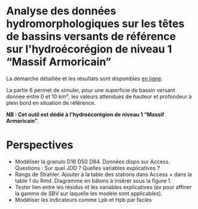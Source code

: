 # Analyse des données hydromorphologiques sur les têtes de bassins versants de référence sur l'hydroécorégion de niveau 1 “Massif Armoricain”

La démarche détaillée et les résultats sont disponibles [en ligne](https://ssm-ecologie.shinyapps.io/TBV_ref_massif_armoricain/).

La partie 6 permet de simuler, pour une superficie de bassin versant donnée entre 0 et 10 km², les valeurs attendues de hauteur et profondeur à plein bord en situation de référence.

**NB : Cet outil est dédié à l'hydroécorégion de niveau 1 “Massif Armoricain”**.


# Perspectives

- Modéliser la granulo D16 D50 D84. Données dispo sur Access. Questions : Sur quel JDD ? Quelles variables explicatives ?
- Rangs de Strahler. Ajouter à la table des stations dans Access + dans la table 1 du Rmd. Diagramme en bâtons à insérer sous la figure 1.
- Tester lien entre les résidus et les variables explicatives (ex pour affiner la gamme de SBV sur laquelle les modèle sont applicables).
- Modéliser les indicateurs comme Lpb et Hpb par faciès